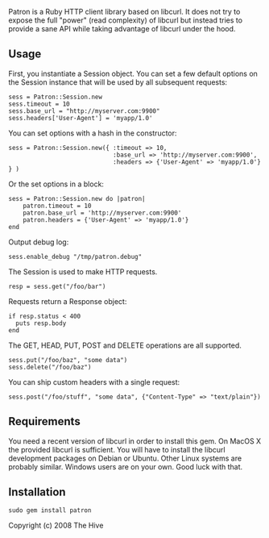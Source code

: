 Patron is a Ruby HTTP client library based on libcurl. It does not try to expose
the full "power" (read complexity) of libcurl but instead tries to provide a
sane API while taking advantage of libcurl under the hood.

## Usage

First, you instantiate a Session object. You can set a few
default options on the Session instance that will be used by all subsequent
requests:

    sess = Patron::Session.new
    sess.timeout = 10
    sess.base_url = "http://myserver.com:9900"
    sess.headers['User-Agent'] = 'myapp/1.0'

You can set options with a hash in the constructor:

    sess = Patron::Session.new({ :timeout => 10,
                                 :base_url => 'http://myserver.com:9900',
                                 :headers => {'User-Agent' => 'myapp/1.0'} } )

Or the set options in a block:

    sess = Patron::Session.new do |patron|
        patron.timeout = 10
        patron.base_url = 'http://myserver.com:9900'
        patron.headers = {'User-Agent' => 'myapp/1.0'}
    end

Output debug log:

    sess.enable_debug "/tmp/patron.debug"

The Session is used to make HTTP requests.

    resp = sess.get("/foo/bar")

Requests return a Response object:

    if resp.status < 400
      puts resp.body
    end

The GET, HEAD, PUT, POST and DELETE operations are all supported.

    sess.put("/foo/baz", "some data")
    sess.delete("/foo/baz")

You can ship custom headers with a single request:

    sess.post("/foo/stuff", "some data", {"Content-Type" => "text/plain"})

## Requirements

You need a recent version of libcurl in order to install this gem. On MacOS X
the provided libcurl is sufficient. You will have to install the libcurl
development packages on Debian or Ubuntu. Other Linux systems are probably
similar. Windows users are on your own. Good luck with that.


## Installation

    sudo gem install patron


Copyright (c) 2008 The Hive
